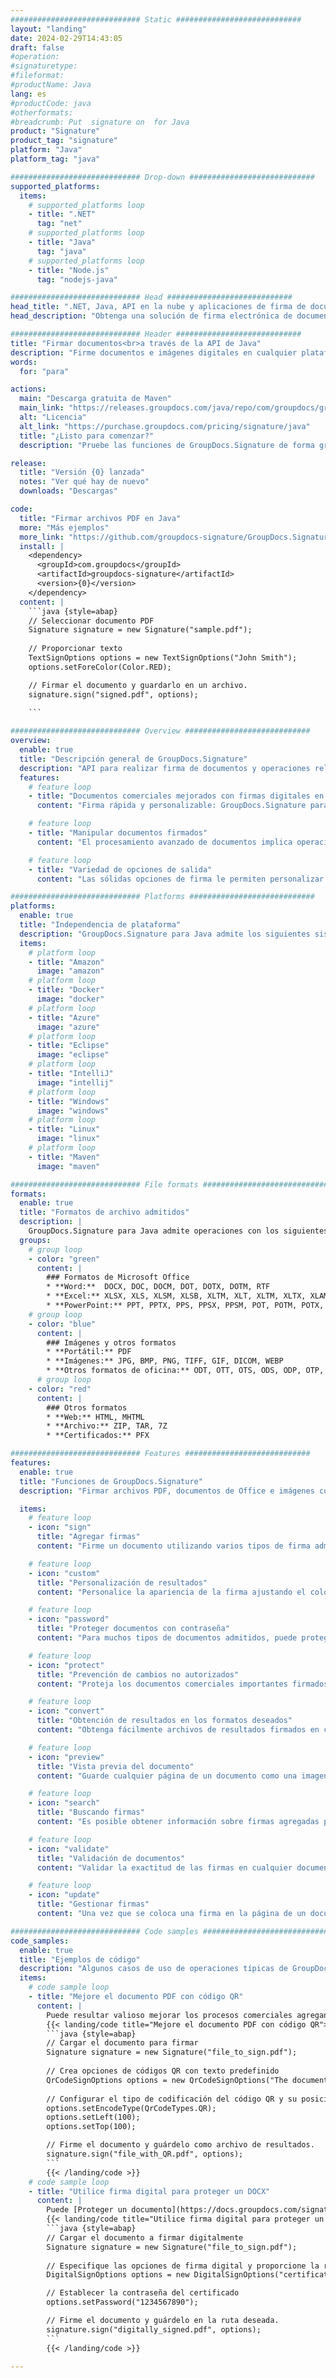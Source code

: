 ```yaml
---
############################# Static ############################
layout: "landing"
date: 2024-02-29T14:43:05
draft: false
#operation: 
#signaturetype: 
#fileformat: 
#productName: Java
lang: es
#productCode: java
#otherformats: 
#breadcrumb: Put  signature on  for Java
product: "Signature"
product_tag: "signature"
platform: "Java"
platform_tag: "java"

############################# Drop-down ############################
supported_platforms:
  items:
    # supported_platforms loop
    - title: ".NET"
      tag: "net"
    # supported_platforms loop
    - title: "Java"
      tag: "java"
    # supported_platforms loop
    - title: "Node.js"
      tag: "nodejs-java"

############################# Head ############################
head_title: ".NET, Java, API en la nube y aplicaciones de firma de documentos en línea"
head_description: "Obtenga una solución de firma electrónica de documentos todo en uno para .NET, Java y aplicaciones basadas en la nube. Firme formatos de documentos comunes en línea usando la función simple de arrastrar y soltar"

############################# Header ############################
title: "Firmar documentos<br>a través de la API de Java"
description: "Firme documentos e imágenes digitales en cualquier plataforma utilizando nuestras API flexibles y soluciones basadas en aplicaciones para programadores y usuarios finales."
words:
  for: "para"

actions:
  main: "Descarga gratuita de Maven"
  main_link: "https://releases.groupdocs.com/java/repo/com/groupdocs/groupdocs-signature/"
  alt: "Licencia"
  alt_link: "https://purchase.groupdocs.com/pricing/signature/java"
  title: "¿Listo para comenzar?"
  description: "Pruebe las funciones de GroupDocs.Signature de forma gratuita o solicite una licencia"

release:
  title: "Versión {0} lanzada"
  notes: "Ver qué hay de nuevo"
  downloads: "Descargas"

code:
  title: "Firmar archivos PDF en Java"
  more: "Más ejemplos"
  more_link: "https://github.com/groupdocs-signature/GroupDocs.Signature-for-Java"
  install: |
    <dependency>
      <groupId>com.groupdocs</groupId>
      <artifactId>groupdocs-signature</artifactId>
      <version>{0}</version>
    </dependency>
  content: |
    ```java {style=abap}  
    // Seleccionar documento PDF
    Signature signature = new Signature("sample.pdf");
    
    // Proporcionar texto
    TextSignOptions options = new TextSignOptions("John Smith");
    options.setForeColor(Color.RED);

    // Firmar el documento y guardarlo en un archivo.
    signature.sign("signed.pdf", options);
    
    ```

############################# Overview ############################
overview:
  enable: true
  title: "Descripción general de GroupDocs.Signature"
  description: "API para realizar firma de documentos y operaciones relacionadas en aplicaciones Java"
  features:
    # feature loop
    - title: "Documentos comerciales mejorados con firmas digitales en Java"
      content: "Firma rápida y personalizable: GroupDocs.Signature para Java ofrece una amplia gama de opciones de firma digital para archivos PDF, imágenes y documentos de Office. Puede utilizar texto, códigos de barras, códigos QR, certificados digitales, imágenes o metadatos ocultos. El procesamiento de documentos es rápido y eficiente."

    # feature loop
    - title: "Manipular documentos firmados"
      content: "El procesamiento avanzado de documentos implica operaciones potentes en documentos firmados utilizando GroupDocs.Signature para Java. Puede buscar y validar firmas que se hayan agregado a documentos comerciales utilizando varios criterios útiles. Además, podrás acceder a información detallada sobre el documento u obtener imágenes de vista previa de sus páginas."

    # feature loop
    - title: "Variedad de opciones de salida"
      content: "Las sólidas opciones de firma le permiten personalizar la salida de los documentos firmados con GroupDocs.Signature para Java. Puede colocar con precisión cualquier firma en cualquier página del documento y configurar su apariencia de varias maneras. La API de Java permite guardar documentos comerciales firmados en numerosos formatos compatibles y ofrece opciones para protegerlos con contraseñas."

############################# Platforms ############################
platforms:
  enable: true
  title: "Independencia de plataforma"
  description: "GroupDocs.Signature para Java admite los siguientes sistemas operativos, marcos y administradores de paquetes"
  items:
    # platform loop
    - title: "Amazon"
      image: "amazon"
    # platform loop
    - title: "Docker"
      image: "docker"
    # platform loop
    - title: "Azure"
      image: "azure"
    # platform loop
    - title: "Eclipse"
      image: "eclipse"
    # platform loop
    - title: "IntelliJ"
      image: "intellij"
    # platform loop
    - title: "Windows"
      image: "windows"
    # platform loop
    - title: "Linux"
      image: "linux"
    # platform loop
    - title: "Maven"
      image: "maven"

############################# File formats ############################
formats:
  enable: true
  title: "Formatos de archivo admitidos"
  description: |
    GroupDocs.Signature para Java admite operaciones con los siguientes [formatos de archivo](https://docs.groupdocs.com/signature/java/supported-document-formats/).
  groups:
    # group loop
    - color: "green"
      content: |
        ### Formatos de Microsoft Office
        * **Word:**  DOCX, DOC, DOCM, DOT, DOTX, DOTM, RTF
        * **Excel:** XLSX, XLS, XLSM, XLSB, XLTM, XLT, XLTM, XLTX, XLAM, SXC, SpreadsheetML
        * **PowerPoint:** PPT, PPTX, PPS, PPSX, PPSM, POT, POTM, POTX, PPTM
    # group loop
    - color: "blue"
      content: |
        ### Imágenes y otros formatos
        * **Portátil:** PDF
        * **Imágenes:** JPG, BMP, PNG, TIFF, GIF, DICOM, WEBP
        * **Otros formatos de oficina:** ODT, OTT, OTS, ODS, ODP, OTP, ODG
      # group loop
    - color: "red"
      content: |
        ### Otros formatos
        * **Web:** HTML, MHTML
        * **Archivo:** ZIP, TAR, 7Z
        * **Certificados:** PFX

############################# Features ############################
features:
  enable: true
  title: "Funciones de GroupDocs.Signature"
  description: "Firmar archivos PDF, documentos de Office e imágenes con firmas digitales"

  items:
    # feature loop
    - icon: "sign"
      title: "Agregar firmas"
      content: "Firme un documento utilizando varios tipos de firma admitidos colocando una firma digital con precisión en cualquier posición de cualquier página."

    # feature loop
    - icon: "custom"
      title: "Personalización de resultados"
      content: "Personalice la apariencia de la firma ajustando el color, la fuente, el borde, la rotación y otras características para lograr el resultado deseado."

    # feature loop
    - icon: "password"
      title: "Proteger documentos con contraseña"
      content: "Para muchos tipos de documentos admitidos, puede proteger el documento firmado con una contraseña."

    # feature loop
    - icon: "protect"
      title: "Prevención de cambios no autorizados"
      content: "Proteja los documentos comerciales importantes firmados con un certificado digital contra modificaciones no autorizadas."

    # feature loop
    - icon: "convert"
      title: "Obtención de resultados en los formatos deseados"
      content: "Obtenga fácilmente archivos de resultados firmados en cualquier formato compatible. También puedes convertir documentos de MS Word a PDF sin esfuerzo."

    # feature loop
    - icon: "preview"
      title: "Vista previa del documento"
      content: "Guarde cualquier página de un documento como una imagen para su procesamiento futuro."

    # feature loop
    - icon: "search"
      title: "Buscando firmas"
      content: "Es posible obtener información sobre firmas agregadas previamente en documentos específicos."

    # feature loop
    - icon: "validate"
      title: "Validación de documentos"
      content: "Validar la exactitud de las firmas en cualquier documento firmado."

    # feature loop
    - icon: "update"
      title: "Gestionar firmas"
      content: "Una vez que se coloca una firma en la página de un documento, se puede eliminar, mover o actualizar según sea necesario."

############################# Code samples ############################
code_samples:
  enable: true
  title: "Ejemplos de código"
  description: "Algunos casos de uso de operaciones típicas de GroupDocs.Signature para Java"
  items:
    # code sample loop
    - title: "Mejore el documento PDF con código QR"
      content: |
        Puede resultar valioso mejorar los procesos comerciales agregando [códigos QR](https://docs.groupdocs.com/signature/java/esign-document-with-qr-code-signature/) a páginas específicas de documentos PDF. Hay un ejemplo de cómo agregar un código QR usando GroupDocs.Signature para Java.
        {{< landing/code title="Mejore el documento PDF con código QR">}}
        ```java {style=abap}
        // Cargar el documento para firmar
        Signature signature = new Signature("file_to_sign.pdf");
        
        // Crea opciones de códigos QR con texto predefinido
        QrCodeSignOptions options = new QrCodeSignOptions("The document is approved by John Smith");
        
        // Configurar el tipo de codificación del código QR y su posición en la página
        options.setEncodeType(QrCodeTypes.QR);
        options.setLeft(100);
        options.setTop(100);

        // Firme el documento y guárdelo como archivo de resultados.
        signature.sign("file_with_QR.pdf", options);
        ```
        {{< /landing/code >}}
    # code sample loop
    - title: "Utilice firma digital para proteger un DOCX"
      content: |
        Puede [Proteger un documento](https://docs.groupdocs.com/signature/java/esign-document-with-digital-signature/) utilizando firmas personales o corporativas almacenadas como certificados digitales. Los documentos protegidos con certificado no pueden modificarse sin invalidar la firma.
        {{< landing/code title="Utilice firma digital para proteger un DOCX">}}
        ```java {style=abap}   
        // Cargar el documento a firmar digitalmente
        Signature signature = new Signature("file_to_sign.pdf");
        
        // Especifique las opciones de firma digital y proporcione la ruta al archivo del certificado.
        DigitalSignOptions options = new DigitalSignOptions("certificate.pfx");

        // Establecer la contraseña del certificado
        options.setPassword("1234567890");

        // Firme el documento y guárdelo en la ruta deseada.
        signature.sign("digitally_signed.pdf", options);
        ```
        {{< /landing/code >}}

---
```

